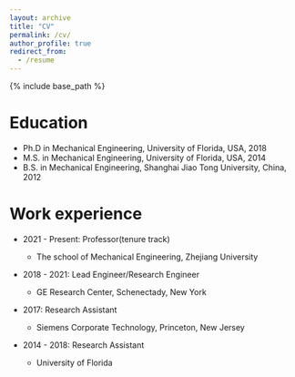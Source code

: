 ```yaml
---
layout: archive
title: "CV"
permalink: /cv/
author_profile: true
redirect_from:
  - /resume
---
```


{% include base_path %}

Education
======
* Ph.D in Mechanical Engineering, University of Florida, USA, 2018
* M.S. in Mechanical Engineering, University of Florida, USA, 2014
* B.S. in Mechanical Engineering, Shanghai Jiao Tong University, China, 2012

Work experience
======
* 2021 - Present: Professor(tenure track) 
  * The school of Mechanical Engineering, Zhejiang University 

* 2018 - 2021: Lead Engineer/Research Engineer
  * GE Research Center, Schenectady, New York 

* 2017: Research Assistant
  * Siemens Corporate Technology, Princeton, New Jersey

* 2014 - 2018: Research Assistant
  * University of Florida
  
